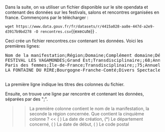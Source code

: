 Dans la suite, on va utiliser un fichier disponible sur le site opendata et contenant des données sur les festivals, salons et rencontres organisées en france. Commençons par le télécharger :

`wget https://www.data.gouv.fr/fr/datasets/r/4415a028-aa8e-447d-a2e9-d3917b9bd278 -O rencontres.csv`{{execute}} .


Ceci crée un fichier rencontres.csv contenant les données. Voici les premières lignes:

<pre>
Nom de la manifestation;Région;Domaine;Complément domaine;Département;Périodicité;Mois habituel de début;Site web;N° Identification;Commune principale;Autres communes;N° de l'édition 2018;Date de début;Date de fin;Date de création;Soutenu en 2017 par le ministère de la culture ;Soutenu en 2017 par le Centre national du cinéma ;Soutenu en 2017 par le Centre national du livre ;Soutenu en 2017 par le Centre national des variétés ;Soutenu en 2018 par le ministère de la culture ;Soutenu en 2018 par le Centre national du cinéma ;Soutenu en 2018 par le Centre national du livre ;Soutenu en 2018 par le Centre national des variétés ;Code postal;Code INSEE;coordonnees_insee;Libellé commune pour calcul CP, INSEE;Dépt SK;Nom Département;Commentaires;N° de l'édition 2019;Check édition;Mois indicatif en chiffre, y compris double mois;Mois indicatif;Date début ancien;Date de fin ancien;Soutien 2017 MCC à la structure;Part festival sur soutien à la structure;Enquête DRAC 2017
FESTIVAL LES VAGAMONDES;Grand Est;Transdisciplinaire;;68;Annuelle;01 (janvier);www.lafilature.org;FA007;MULHOUSE;;6.0;2019-01-09;2019-01-19;2013-01-01;;;;;;;;;68200;68224;47.749163303,7.32570047509;MULHOUSE;68.0;Haut-Rhin;;7.0;0.0;1.0;;2019-01-09;2019-01-19;;;
Paris des femmes;Île-de-France;Transdisciplinaire;;75;Annuelle;01 (janvier);www.parisdesfemmes.com;HA026;PARIS;;7.0;2019-01-10;2019-01-12;2012-01-01;;;;;;;;;75001;75101;48.8626304852,2.33629344655;PARIS 01;75.0;Paris;;8.0;0.0;1.0;;2019-01-10;2019-01-12;;;
LA FONTAINE DU RIRE;Bourgogne-Franche-Comté;Divers Spectacle vivant;Humour;21;Annuelle;01 (janvier);http://www.la-tete-de-mule.fr/;BH004;DIJON;;30.0;2019-01-11;2019-04-13;1989-01-01;;;;;;;;;21000;21231;47.3229437965,5.03788805877;DIJON;21.0;Côte-d'Or;;31.0;0.0;1.0;;2019-01-11;2019-04-13;;;

</pre>

La première ligne indique les titres des colonnes du fichier.

Ensuite, on trouve une ligne par rencontre et contenant les données, séparées par des ";".

>> La première colonne contient le nom de la manifestation, la seconde la région concernée. Que contient la cinquième colonne ? <<
( ) La date de création,
(*) Le département concerné,
( ) La date de début,
( ) Le code postal
